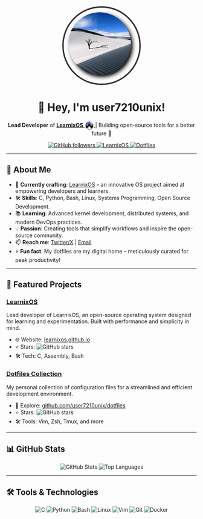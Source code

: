 <div align="center">
  <img src="pfp.png" width="200" height="200" style="border-radius:50%; border: 4px solid #333;">
  <h1>👋 Hey, I'm user7210unix!</h1>
  <p>
    <strong>Lead Developer</strong> of 
    <a href="https://learnixos.github.io/">
      <strong>LearnixOS</strong>
      <img src="https://raw.githubusercontent.com/LearnixOS/learnixos.github.io/main/assets/images/logo.png" width="24" height="24" style="vertical-align:middle;">
    </a> | Building open-source tools for a better future 🚀
  </p>

  <p>
    <a href="https://github.com/user7210unix">
      <img src="https://img.shields.io/github/followers/user7210unix?label=Follow&style=flat-square&color=1DA1F2" alt="GitHub followers">
    </a>
    <a href="https://learnixos.github.io/">
      <img src="https://img.shields.io/badge/LearnixOS-Open%20Source-blueviolet?style=flat-square" alt="LearnixOS">
    </a>
    <a href="https://github.com/user7210unix/dotfiles">
      <img src="https://img.shields.io/badge/Dotfiles-Config%20Nirvana-2ea44f?style=flat-square" alt="Dotfiles">
    </a>
  </p>
</div>

---

## 🌟 About Me

- 🔭 **Currently crafting**: [LearnixOS](https://learnixos.github.io/) – an innovative OS project aimed at empowering developers and learners.
- 🛠️ **Skills**: C, Python, Bash, Linux, Systems Programming, Open Source Development.
- 📚 **Learning**: Advanced kernel development, distributed systems, and modern DevOps practices.
- 💡 **Passion**: Creating tools that simplify workflows and inspire the open-source community.
- 📫 **Reach me**: [Twitter/X](https://x.com/yourhandle) | [Email](mailto:your.email@example.com)
- ⚡ **Fun fact**: My dotfiles are my digital home – meticulously curated for peak productivity!

---

## 🚀 Featured Projects

### [LearnixOS](https://learnixos.github.io/)
Lead developer of LearnixOS, an open-source operating system designed for learning and experimentation. Built with performance and simplicity in mind.

- 🌐 Website: [learnixos.github.io](https://learnixos.github.io/)
- ⭐ Stars: ![GitHub stars](https://img.shields.io/github/stars/LearnixOS/learnixos.github.io?style=flat-square)
- 🛠️ Tech: C, Assembly, Bash

### [Dotfiles Collection](https://github.com/user7210unix/dotfiles)
My personal collection of configuration files for a streamlined and efficient development environment.

- 📂 Explore: [github.com/user7210unix/dotfiles](https://github.com/user7210unix/dotfiles)
- ⭐ Stars: ![GitHub stars](https://img.shields.io/github/stars/user7210unix/dotfiles?style=flat-square)
- 🛠️ Tools: Vim, Zsh, Tmux, and more

---

## 📊 GitHub Stats

<div align="center">
  <img src="https://github-readme-stats.vercel.app/api?username=user7210unix&show_icons=true&theme=dracula&hide_border=true&count_private=true" alt="GitHub Stats" width="400"/>
  <img src="https://github-readme-stats.vercel.app/api/top-langs/?username=user7210unix&layout=compact&theme=dracula&hide_border=true" alt="Top Languages" width="400"/>
</div>

---

## 🛠️ Tools & Technologies

<div align="center">
  <img src="https://img.shields.io/badge/-C-00599C?style=flat-square&logo=c" alt="C">
  <img src="https://img.shields.io/badge/-Python-3776AB?style=flat-square&logo=python" alt="Python">
  <img src="https://img.shields.io/badge/-Bash-4EAA25?style=flat-square&logo=gnu-bash" alt="Bash">
  <img src="https://img.shields.io/badge/-Linux-FCC624?style=flat-square&logo=linux" alt="Linux">
  <img src="https://img.shields.io/badge/-Vim-019733?style=flat-square&logo=vim" alt="Vim">
  <img src="https://img.shields.io/badge/-Git-F05032?style=flat-square&logo=git" alt="Git">
  <img src="https://img.shields.io/badge/-Docker-2496ED?style=flat-square&logo=docker" alt="Docker">
</div>
